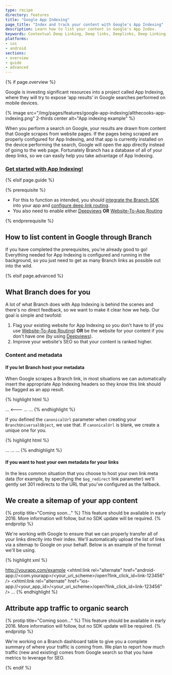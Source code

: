 ```yaml
---
type: recipe
directory: features
title: "Google App Indexing"
page_title: "Index and track your content with Google's App Indexing"
description: Learn how to list your content in Google's App Index.
keywords: Contextual Deep Linking, Deep links, Deeplinks, Deep Linking, Deeplinking, Deferred Deep Linking, Deferred Deeplinking, iOS9, iOS 9, Apple Spotlight Search
platforms:
- ios
- android
sections:
- overview
- guide
- advanced
---
```


{% if page.overview %}

Google is investing significant resources into a project called App Indexing, where they will try to expose ‘app results’ in Google searches performed on mobile devices.

{% image src="/img/pages/features/google-app-indexing/allthecooks-app-indexing.png" 2-thirds center alt="App indexing example" %}

When you perform a search on Google, your results are drawn from content that Google scrapes from website pages. If the pages being scraped are properly configured for App Indexing, and that app is currently installed on the device performing the search, Google will open the app directly instead of going to the web page. Fortunately Branch has a database of all of your deep links, so we can easily help you take advantage of App Indexing.

### [Get started with App Indexing!]({{base.url}}/features/google-app-indexing/guide)

{% elsif page.guide %}

{% prerequisite %}

- For this to function as intended, you should [integrate the Branch SDK]({{base.url}}/getting-started/sdk-integration-guide) into your app and [configure deep link routing]({{base.url}}/getting-started/deep-link-routing).
- You also need to enable either [Deepviews]({{base.url}}/features/deepviews) **OR** [Website-To-App Routing]({{base.url}}/features/website-to-app-routing)

{% endprerequisite %}

## How to list content in Google through Branch

If you have completed the prerequisites, you're already good to go! Everything needed for App Indexing is configured and running in the background, so you just need to get as many Branch links as possible out into the wild.

{% elsif page.advanced %}

## What Branch does for you

A lot of what Branch does with App Indexing is behind the scenes and there's no direct feedback, so we want to make it clear how we help. Our goal is simple and twofold:

1. Flag your existing website for App Indexing so you don't have to (if you use [Website-To-App Routing]({{base.url}}/features/website-to-app-routing)) **OR** be the website for your content if you don't have one (by using [Deepviews]({{base.url}}/features/deepviews)).
1. Improve your website's SEO so that your content is ranked higher.

### Content and metadata

#### If you let Branch host your metadata

When Google scrapes a Branch link, in most situations we can automatically insert the appropriate App Indexing headers so they know this link should be flagged as an app result.

{% highlight html %}
<html>
<head>
  ...
  <---
  <link rel="alternate" href="android-app://<com.yourapp>/<your_uri_scheme>/open?link_click_id=link-123456" />
  <link rel="alternate" href="ios-app://<your_app_id>/<your_uri_scheme>/open?link_click_id=link-123456" />
  ...
</head>
<body> … </body>
{% endhighlight %}

If you defined the `canonicalUrl` parameter when creating your `BranchUniversalObject`, we use that. If `canonicalUrl` is blank, we create a unique one for you.

{% highlight html %}
<html>
<head>
  ...
  <link rel="canonical" href="http://yourapp.com/article/feburary/2014/123512" />
  ...
</head>
<body> … </body>
{% endhighlight %}

#### If you want to host your own metadata for your links

In the less common situation that you choose to host your own link meta data (for example, by specifying the `$og_redirect` link parameter) we'll gently set 301 redirects to the URL that you've configured as the fallback.

## We create a sitemap of your app content

{% protip title="Coming soon..." %}
This feature should be available in early 2016. More information will follow, but no SDK update will be required.
{% endprotip %}

We're working with Google to ensure that we can properly transfer all of your links directly into their index. We'll automatically upload the list of links via a sitemap to Google on your behalf. Below is an example of the format we'll be using.

{% highlight xml %}
<?xml version="1.0" encoding="UTF-8" ?>
<urlset xmlns="http://www.sitemaps.org/schemas/sitemap/0.9"
 xmlns:xhtml="http://www.w3.org/1999/xhtml">
<url>
  <loc>http://yourapp.com/example</loc>
  <xhtml:link rel="alternate" href="android-app://<com.yourapp>/<your_uri_scheme>/open?link_click_id=link-123456" />
  <xhtml:link rel="alternate" href="ios-app://<your_app_id>/<your_uri_scheme>/open?link_click_id=link-123456" />
...
</urlset>
{% endhighlight %}

## Attribute app traffic to organic search

{% protip title="Coming soon..." %}
This feature should be available in early 2016. More information will follow, but no SDK update will be required.
{% endprotip %}

We're working on a Branch dashboard table to give you a complete summary of where your traffic is coming from. We plan to report how much traffic (new and existing) comes from Google search so that you have metrics to leverage for SEO.

{% endif %}